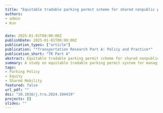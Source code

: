 ```yaml
---
title: "Equitable tradable parking permit scheme for shared nonpublic parking management"
authors:
- admin
- Kun


date: 2025-01-01T00:00:00Z
publishDate: 2025-01-01T00:00:00Z
publication_types: ["article"]
publication: "*Transportation Research Part A: Policy and Practice*"
publication_short: "TR Part A"
abstract: Equitable tradable parking permit scheme for shared nonpublic parking management.
summary: A study on equitable tradable parking permit system for managing shared private parking.
tags:
- Parking Policy
- Equity
- Shared Mobility
featured: false
url_pdf: ""
doi: "10.1016/j.tra.2024.104419"
projects: []
slides: ""
---
```

